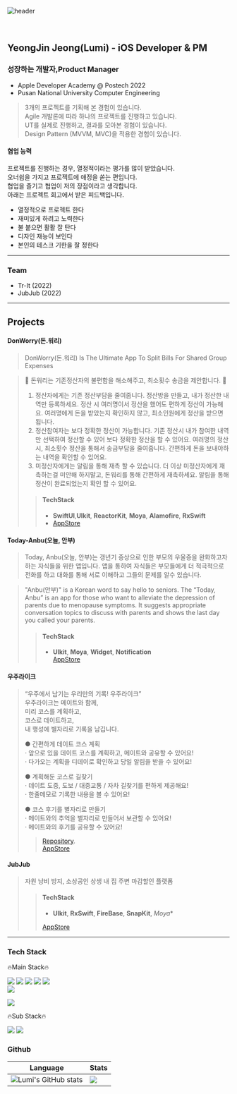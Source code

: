 ![header](https://capsule-render.vercel.app/api?type=rounded&color=auto&height=300&section=header&text=Welcome!&fontSize=90&animation=fadeIn&fontAlignY=38&desc=To%20Lumi's%20Github&descAlignY=51&descAlign=62)  
<br>
<br>
## YeongJin Jeong(Lumi) - iOS Developer & PM  
  
### 성장하는 개발자,Product Manager
+ Apple Developer Academy @ Postech 2022
+ Pusan National University Computer Engineering       
> 3개의 프로젝트를 기획해 본 경험이 있습니다.       
> Agile 개발론에 따라 하나의 프로젝트를 진행하고 있습니다.               
> UT를 실제로 진행하고, 결과를 모아본 경험이 있습니다.     
> Design Pattern (MVVM, MVC)을 적용한 경험이 있습니다.      
    
    
#### 협업 능력
프로젝트를 진행하는 경우, 열정적이라는 평가를 많이 받았습니다.   
오너쉽을 가지고 프로젝트에 애정을 쏟는 편입니다.  
협업을 즐기고 협업이 저의 장점이라고 생각합니다.   
아래는 프로젝트 회고에서 받은 피드백입니다.      

+ 열정적으로 프로젝트 한다
+ 재미있게 하려고 노력한다
+ 불 붙으면 활활 잘 탄다
+ 디자인 재능이 보인다
+ 본인의 테스크 기한을 잘 정한다
---
  
  
### Team
+ Tr-It (2022)
+ JubJub (2022)
---  
  

## Projects
#### DonWorry(돈.워리)
> DonWorry(돈.워리) Is The Ultimate App To Split Bills For Shared Group Expenses

> 💸 돈워리는 기존정산자의 불편함을 해소해주고, 최소횟수 송금을 제안합니다. 💸
> 1. 정산자에게는 기존 정산부담을 줄여줍니다.
> 정산방을 만들고, 내가 정산한 내역만 등록하세요.
> 정산 시 여러명이서 정산을 했어도 편하게 정산이 가능해요.
> 여러명에게 돈을 받았는지 확인하지 않고, 최소인원에게 정산을 받으면 됩니다.
> 2. 정산참여자는 보다 정확한 정산이 가능합니다.
> 기존 정산시 내가 참여한 내역만 선택하여 정산할 수 있어 보다 정확한 정산을 할 수 있어요.
> 여러명의 정산 시, 최소횟수 정산을 통해서 송금부담을 줄여줍니다.
> 간편하게 돈을 보내야하는 내역을 확인할 수 있어요.
> 3. 미정산자에게는 알림을 통해 재촉 할 수 있습니다.
> 더 이상 미정산자에게 재촉하는걸 미안해 하지말고, 돈워리를 통해 간편하게 재촉하세요.
> 알림을 통해 정산이 완료되었는지 확인 할 수 있어요.
>> #### TechStack
>> + **SwiftUI**,**UIkit**, **ReactorKit**, **Moya**, **Alamofire**, **RxSwift**      
>> + [AppStore](https://apps.apple.com/kr/app/%EB%8F%88-%EC%9B%8C%EB%A6%AC/id1643097323)

#### Today-Anbu(오늘, 안부)
> Today, Anbu(오늘, 안부)는 갱년기 증상으로 인한 부모의 우울증을 완화하고자 하는 자식들을 위한 앱입니다.
> 앱을 통하여 자식들은 부모들에게 더 적극적으로 전화를 하고 대화를 통해 서로 이해하고 그들의 문제를 알수 있습니다.

> "Anbu(안부)" is a Korean word to say hello to seniors. 
> The “Today, Anbu” is an app for those who want to alleviate the depression of parents due to menopause symptoms.
> It suggests appropriate conversation topics to discuss with parents and shows the last day you called your parents.
>> #### TechStack
>> + **UIkit**, **Moya**, **Widget**, **Notification**  
>> [AppStore](https://apps.apple.com/kr/app/%EC%98%A4%EB%8A%98-%EC%95%88%EB%B6%80/id1639304637)

#### 우주라이크
> “우주에서 남기는 우리만의 기록! 우주라이크”         
> 우주라이크는 메이트와 함께,       
> 미리 코스를 계획하고,       
> 코스로 데이트하고,      
> 내 행성에 별자리로 기록을 남깁니다.
>              
> ● 간편하게 데이트 코스 계획      
> · 앞으로 있을 데이트 코스를 계획하고, 메이트와 공유할 수 있어요!      
> · 다가오는 계획을 디데이로 확인하고 당일 알림을 받을 수 있어요!  
>            
> ● 계획해둔 코스로 길찾기      
> · 데이트 도중, 도보 / 대중교통 / 자차 길찾기를 편하게 제공해요!     
> · 한줄메모로 기록한 내용을 볼 수 있어요!     
>          
> ● 코스 후기를 별자리로 만들기      
> · 메이트와의 추억을 별자리로 만들어서 보관할 수 있어요!     
> · 메이트와의 후기를 공유할 수 있어요!    
>           
>> [Repository](https://github.com/DeveloperAcademy-POSTECH/MacC-Team-Trying-iOS).       
>> [AppStore](https://apps.apple.com/kr/app/%EC%9A%B0%EC%A3%BC%EB%9D%BC%EC%9D%B4%ED%81%AC/id6444034466)



#### JubJub
> 자원 낭비 방지, 소상공인 상생
> 내 집 주변 마감할인 플랫폼
>> #### TechStack
>> + **UIkit**, **RxSwift**, **FireBase**, **SnapKit**, *Moya**    
>>                
>> [AppStore](https://apps.apple.com/kr/app/%EC%A4%8D%EC%A4%8D-zupzup/id1669864069)

---
### Tech Stack

🔥Main Stack🔥

<p><img src="https://img.shields.io/badge/SWIFT-F05138?style=rounded-square&logo=SWIFT&logoColor=white">  
  <img src="https://img.shields.io/badge/Xcode-147EFB?style=rounded-square&logo=Xcode&logoColor=white">  
  <img src="https://img.shields.io/badge/ios-000000?style=rounded-square&logo=iOS&logoColor=white"> 
  <img src="https://img.shields.io/badge/FireBase-FFCA28?style=rounded-square&logo=Firebase&logoColor=white"> 
  <img src="https://img.shields.io/badge/CocoaPods-EE3322?style=rounded-square&logo=CocoaPods&logoColor=white">
  <br>
  <img src="https://img.shields.io/badge/UIKit-2396F3?style=rounded-square&logo=UIkit&logoColor=white">
  </p><img src="https://img.shields.io/badge/ReactiveX-B7178C?style=for-the-badge&logo=ReactiveX&logoColor=white">


  
🔥Sub Stack🔥

<p><img src="https://img.shields.io/badge/C%20Language-A8B9CC?style=rounded-square&logo=C&logoColor=white">
  <img src="https://img.shields.io/badge/Cpp-00599C?style=rounded-square&logo=C++&logoColor=white"></p> 

### Github
| Language |   Stats  |
|----------|----------|
|![Lumi's GitHub stats](https://github-readme-stats.vercel.app/api?username=luminouxx&show_icons=true&theme=radical)|<img src="https://github-readme-stats.vercel.app/api/top-langs/?username=luminouxx&hide_border=true&layout=compact" align="center" />|
